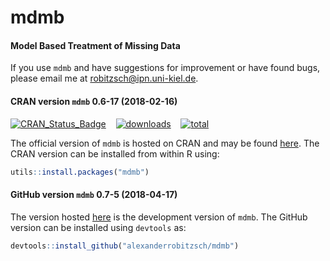 # mdmb
#### Model Based Treatment of Missing Data


If you use `mdmb` and have suggestions for improvement or have found bugs, please email me at robitzsch@ipn.uni-kiel.de.

#### CRAN version `mdmb` 0.6-17 (2018-02-16)

[![CRAN_Status_Badge](http://www.r-pkg.org/badges/version/mdmb)](https://cran.r-project.org/package=mdmb)
&#160;&#160;
[![downloads](http://cranlogs.r-pkg.org/badges/mdmb)](http://cranlogs.r-pkg.org/)
&#160;&#160;
[![total](http://cranlogs.r-pkg.org/badges/grand-total/mdmb)](http://cranlogs.r-pkg.org/)

The official version of `mdmb` is hosted on CRAN and may be found [here](https://cran.r-project.org/package=mdmb). 
The CRAN version can be installed from within R using:

```r
utils::install.packages("mdmb")
```

#### GitHub version `mdmb` 0.7-5 (2018-04-17)

The version hosted [here](https://github.com/alexanderrobitzsch/mdmb) is the development version of `mdmb`. 
The GitHub version can be installed using `devtools` as:

```r
devtools::install_github("alexanderrobitzsch/mdmb")
```
